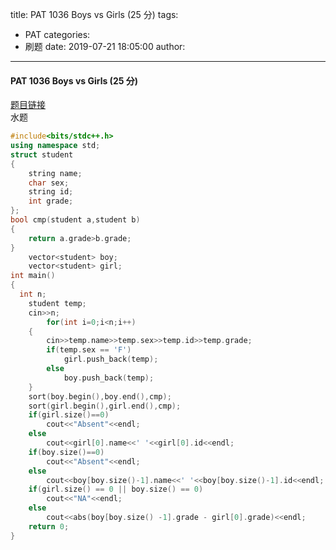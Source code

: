 title: PAT 1036 Boys vs Girls (25 分)
tags:
  - PAT
categories:
  - 刷题
date: 2019-07-21 18:05:00
author:
---
#### PAT 1036 Boys vs Girls (25 分)
[题目链接](https://pintia.cn/problem-sets/994805342720868352/problems/994805453203030016)  
水题
```c++
#include<bits/stdc++.h>
using namespace std;
struct student
{
    string name;
    char sex;
    string id;
    int grade;
};
bool cmp(student a,student b)
{
    return a.grade>b.grade;
}
    vector<student> boy;
    vector<student> girl;
int main()
{
  int n;
    student temp;
    cin>>n;
        for(int i=0;i<n;i++)
    {
        cin>>temp.name>>temp.sex>>temp.id>>temp.grade;
        if(temp.sex == 'F')
            girl.push_back(temp);
        else
            boy.push_back(temp);
    }
    sort(boy.begin(),boy.end(),cmp);
    sort(girl.begin(),girl.end(),cmp);
    if(girl.size()==0)
        cout<<"Absent"<<endl;
    else
        cout<<girl[0].name<<' '<<girl[0].id<<endl;
    if(boy.size()==0)
        cout<<"Absent"<<endl;
    else
        cout<<boy[boy.size()-1].name<<' '<<boy[boy.size()-1].id<<endl;
    if(girl.size() == 0 || boy.size() == 0)
        cout<<"NA"<<endl;
    else
        cout<<abs(boy[boy.size() -1].grade - girl[0].grade)<<endl;
    return 0;
}

```